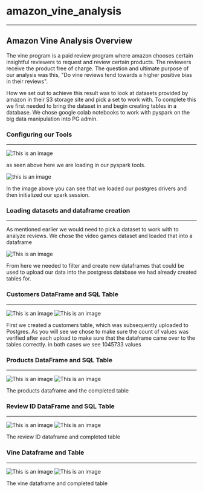 # amazon_vine_analysis
______________________

## Amazon Vine Analysis Overview
The vine program is a paid review program where amazon chooses certain insightful reviewers to request and review certain products. The reviewers receive the product free of charge. The question and ultimate purpose of our analysis was this, "Do vine reviews tend towards a higher positive bias in their reviews".

How we set out to achieve this result was to look at datasets provided by amazon in their S3 storage site and pick a set to work with. 
To complete this we first needed to bring the dataset in and begin creating tables in a database. We chose google colab notebooks to work with pyspark on the big data manipulation into PG admin. 

### Configuring our Tools
__________________________
![This is an image](https://github.com/Bren42/amazon_vine_analysis/blob/main/images/pyspark_init.png)

as seen above here we are loading in our pyspark tools.

![this is an image](https://github.com/Bren42/amazon_vine_analysis/blob/main/images/postgres_pyspark_init.png)

In the image above you can see that we loaded our postgres drivers and then initialized our spark session.

### Loading datasets and dataframe creation
___________________________________________

As mentioned earlier we would need to pick a dataset to work with to analyze reviews. We chose the video games dataset and loaded that into a dataframe

![This is an image](https://github.com/Bren42/amazon_vine_analysis/blob/main/images/amazon_vg_dataset.png)

From here we needed to filter and create new dataframes that could be used to upload our data into the postgress database we had already created tables for. 

### Customers DataFrame and SQL Table
_____________________________________
![This is an image](https://github.com/Bren42/amazon_vine_analysis/blob/main/images/customers_table.png) ![This is an image](https://github.com/Bren42/amazon_vine_analysis/blob/main/images/customers_table_pg.png)

First we created a customers table, which was subsequently uploaded to Postgres. As you will see we chose to make sure the count of values was verified after each upload to make sure that the dataframe came over to the tables correctly. in both cases we see 1045733 values

### Products DataFrame and SQL Table
____________________________________

![This is an image](https://github.com/Bren42/amazon_vine_analysis/blob/main/images/products_df.png) ![This is an image](https://github.com/Bren42/amazon_vine_analysis/blob/main/images/products_table.png)

The products dataframe and the completed table

### Review ID DataFrame and SQL Table
_____________________________________

![This is an image](https://github.com/Bren42/amazon_vine_analysis/blob/main/images/review_id_df.png) ![This is an image](https://github.com/Bren42/amazon_vine_analysis/blob/main/images/review_id_table.png)

The review ID dataframe and completed table

### Vine Dataframe and Table
____________________________

![This is an image](https://github.com/Bren42/amazon_vine_analysis/blob/main/images/vine_df.png) ![This is an image](https://github.com/Bren42/amazon_vine_analysis/blob/main/images/vine_table.png)

The vine dataframe and completed table





